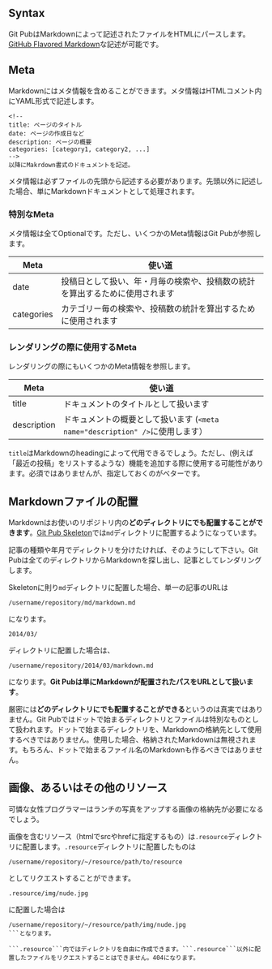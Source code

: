 <!--
title: Markdown
-->

## Syntax
Git PubはMarkdownによって記述されたファイルをHTMLにパースします。[GitHub Flavored Markdown](https://help.github.com/articles/github-flavored-markdown)な記述が可能です。


## Meta
Markdownにはメタ情報を含めることができます。メタ情報はHTMLコメント内にYAML形式で記述します。

```
<!--
title: ページのタイトル
date: ページの作成日など
description: ページの概要
categories: [category1, category2, ...]
-->
以降にMakrdown書式のドキュメントを記述。
```

メタ情報は必ずファイルの先頭から記述する必要があります。先頭以外に記述した場合、単にMarkdownドキュメントとして処理されます。


### 特別なMeta
メタ情報は全てOptionalです。ただし、いくつかのMeta情報はGit Pubが参照します。

Meta  | 使い道
----- | ------
date       | 投稿日として扱い、年・月毎の検索や、投稿数の統計を算出するために使用されます
categories | カテゴリー毎の検索や、投稿数の統計を算出するために使用されます

### レンダリングの際に使用するMeta
レンダリングの際にもいくつかのMeta情報を参照します。

Meta  | 使い道
----- | ------
title       | ドキュメントのタイトルとして扱います
description | ドキュメントの概要として扱います (`<meta name="description" />`に使用します）

`title`はMarkdownのheadingによって代用できるでしょう。ただし、(例えば「最近の投稿」をリストするような）機能を追加する際に使用する可能性があります。必須ではありませんが、指定しておくのがベターです。

## Markdownファイルの配置
Markdownはお使いのリポジトリ内の**どのディレクトリにでも配置することができます**。[Git Pub Skeleton](https://github.com/gitpub/skeleton)では```md```ディレクトリに配置するようになっています。

記事の種類や年月でディレクトリを分けたければ、そのようにして下さい。Git Pubは全てのディレクトリからMarkdownを探し出し、記事としてレンダリングします。

Skeletonに則り```md```ディレクトリに配置した場合、単一の記事のURLは
```
/username/repository/md/markdown.md
```
になります。
```
2014/03/
```
ディレクトリに配置した場合は、
```
/username/repository/2014/03/markdown.md
```
になります。**Git Pubは単にMarkdownが配置されたパスをURLとして扱います**。

厳密には**どのディレクトリにでも配置することができる**というのは真実ではありません。Git Pubではドットで始まるディレクトリとファイルは特別なものとして扱われます。ドットで始まるディレクトリを、Markdownの格納先として使用するべきではありません。使用した場合、格納されたMarkdownは無視されます。もちろん、ドットで始まるファイル名のMarkdownも作るべきではありません。

## 画像、あるいはその他のリソース
可憐な女性プログラマーはランチの写真をアップする画像の格納先が必要になるでしょう。

画像を含むリソース（htmlでsrcやhrefに指定するもの）は```.resource```ディレクトリに配置します。```.resource```ディレクトリに配置したものは
```
/username/repository/~/resource/path/to/resource
```
としてリクエストすることができます。
```
.resource/img/nude.jpg
```
に配置した場合は
```
/username/repository/~/resource/path/img/nude.jpg
```となります。

```.resource```内ではディレクトリを自由に作成できます。```.resource```以外に配置したファイルをリクエストすることはできません。404になります。